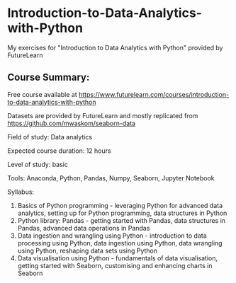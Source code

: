 # Introduction-to-Data-Analytics-with-Python

My exercises for "Introduction to Data Analytics with Python" provided by FutureLearn


## Course Summary:

Free course available at https://www.futurelearn.com/courses/introduction-to-data-analytics-with-python

Datasets are provided by FutureLearn and mostly replicated from https://github.com/mwaskom/seaborn-data

Field of study: Data analytics

Expected course duration: 12 hours

Level of study: basic

Tools: Anaconda, Python, Pandas, Numpy, Seaborn, Jupyter Notebook

Syllabus:

1. Basics of Python programming - leveraging Python for advanced data analytics, setting up for Python programming, data structures in Python
2. Python library: Pandas - getting started with Pandas, data structures in Pandas, advanced data operations in Pandas
3. Data ingestion and wrangling using Python - introduction to data processing using Python, data ingestion using Python, data wrangling using Python, reshaping data sets using Python
4. Data visualisation using Python - fundamentals of data visualisation, getting started with Seaborn, customising and enhancing charts in Seaborn
